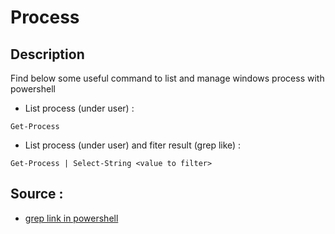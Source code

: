 # Process

## Description

Find below some useful command to list and manage windows process with powershell

- List process (under user) :
```
Get-Process
```

- List process (under user) and fiter result (grep like) :
```
Get-Process | Select-String <value to filter>
```

## Source :

- [grep link in powershell](https://adamtheautomator.com/powershell-grep/b)